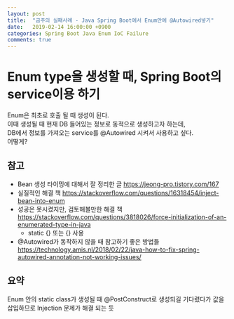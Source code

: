 ```yaml
---
layout: post
title:  "금주의 실패사례 - Java Spring Boot에서 Enum안에 @Autowired넣기"
date:   2019-02-14 16:00:00 +0900
categories: Spring Boot Java Enum IoC Failure
comments: true
---
```


# Enum type을 생성할 때, Spring Boot의 service이용 하기
Enum은 최초로 호출 될 때 생성이 된다.  
이때 생성될 때 현재 DB 들어있는 정보로 동적으로 생성하고자 하는데,  
DB에서 정보를 가져오는 service를 @Autowired 시켜서 사용하고 싶다.  
어떻게?

## 참고
  * Bean 생성 타이밍에 대해서 잘 정리한 글 https://jeong-pro.tistory.com/167
  * 실질적인 해결 책 https://stackoverflow.com/questions/16318454/inject-bean-into-enum
  * 성공은 못시켰지만, 검토해볼만한 해결 책 https://stackoverflow.com/questions/3818026/force-initialization-of-an-enumerated-type-in-java
    + static {} 또는 {} 사용
  * @Autowired가 동작하지 않을 때 참고하기 좋은 방법들 https://technology.amis.nl/2018/02/22/java-how-to-fix-spring-autowired-annotation-not-working-issues/

## 요약
Enum 안의 static class가 생성될 때 @PostConstruct로 생성되길 기다렸다가 값을 삽입하므로 Injection 문제가 해결 되는 듯

